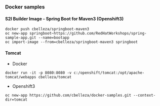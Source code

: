 ### Docker samples

#### S2I Builder Image - Spring Boot for Maven3 (Openshift3)

```
docker push cbelleza/springboot-maven3
oc new-app springboot~https://github.com/RedHatWorkshops/spring-sample-app.git --name=bootapp
oc import-image --from=cbelleza/springboot-maven3 springboot
```


#### Tomcat

- Docker
```
docker run -it -p 8080:8080 -v c:/openshift/tomcat:/opt/apache-tomcat/webapps cbelleza/tomcat
```

- Openshift3
```
oc new-app https://github.com/cbelleza/docker-samples.git --context-dir=tomcat
```
